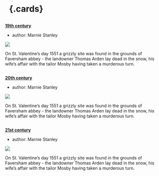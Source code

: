 <param ve-config 
       title="Recommended Reading"
       banner="/images/banners/16c.jpg"
       layout="index">

# &nbsp; {.cards}

##
**[19th century](19c-recommended-reading)**

- author: Marnie Stanley

![](https://iiif-presentation.juncture-digital.org/thumbnail?url=https://raw.githubusercontent.com/kent-map/kent/main/16c/images/Ardenhouse.jpg)

On St. Valentine’s day 1551 a grizzly site was found in the grounds of Faversham abbey - the landowner Thomas Arden lay dead in the snow, his wife’s affair with the tailor Mosby having taken a murderous turn.

##
**[20th century](20c-recommended-reading)**

- author: Marnie Stanley

![](https://iiif-presentation.juncture-digital.org/thumbnail?url=https://raw.githubusercontent.com/kent-map/kent/main/16c/images/Ardenhouse.jpg)

On St. Valentine’s day 1551 a grizzly site was found in the grounds of Faversham abbey - the landowner Thomas Arden lay dead in the snow, his wife’s affair with the tailor Mosby having taken a murderous turn.

##
**[21st century](21c-recommended-reading)**

- author: Marnie Stanley

![](https://iiif-presentation.juncture-digital.org/thumbnail?url=https://raw.githubusercontent.com/kent-map/kent/main/16c/images/Ardenhouse.jpg)

On St. Valentine’s day 1551 a grizzly site was found in the grounds of Faversham abbey - the landowner Thomas Arden lay dead in the snow, his wife’s affair with the tailor Mosby having taken a murderous turn.
